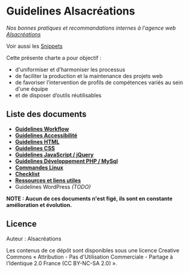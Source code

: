 # Guidelines Alsacréations

_Nos bonnes pratiques et recommandations internes à l'agence web [Alsacréations](http://www.alsacreations.fr)_

Voir aussi les [Snippets](https://github.com/alsacreations/snippets)

Cette présente charte a pour objectif :

* d'uniformiser et d’harmoniser les processus
* de faciliter la production et la maintenance des projets web
* de favoriser l’intervention de profils de compétences variés au sein d'une équipe
* et de disposer d’outils réutilisables

## Liste des documents

* [**Guidelines Workflow**](Guidelines-Workflow.md)
* [**Guidelines Accessibilité**](Guidelines-Accessibilite.md)
* [**Guidelines HTML**](Guidelines-HTML.md)
* [**Guidelines CSS**](Guidelines-CSS.md)
* [**Guidelines JavaScript / jQuery**](Guidelines-JavaScript.md)
* [**Guidelines Développement PHP / MySql**](Guidelines-Developpement-PHP.md)
* [**Commandes Linux**](Commandes-Linux.md)
* [**Checklist**](Checklist.md)
* [**Ressources et liens utiles**](Ressources-liens.md)
* Guidelines WordPress _(TODO)_

**NOTE : Aucun de ces documents n'est figé, ils sont en constante amélioration et évolution.**

## Licence

Auteur : Alsacréations

Les contenus de ce dépôt sont disponibles sous une licence Creative Commons « Attribution - Pas d'Utilisation Commerciale - Partage à l'Identique 2.0 France (CC BY-NC-SA 2.0) ».
